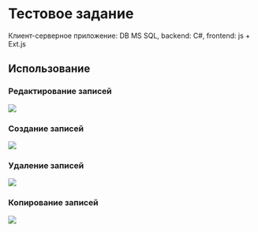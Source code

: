 # Тестовое задание

Клиент-серверное приложение: DB MS SQL, backend: C#, frontend: js + Ext.js



## Использование

### Редактирование записей
![](https://github.com/kwenda/testEXT/blob/master/Images/EditSale.gif)

### Создание записей
![](https://github.com/kwenda/testEXT/blob/master/Images/CreateSale.gif)
    
### Удаление записей
![](https://github.com/kwenda/testEXT/blob/master/Images/DeleteSale.gif)

### Копирование записей
![](https://github.com/kwenda/testEXT/blob/master/Images/CopySale.gif)


